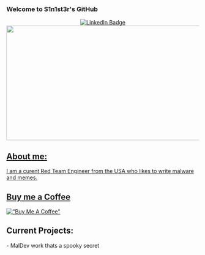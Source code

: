 ### Welcome to S1n1st3r's GitHub
<div id="header" align="center">
  <img src="https://komarev.com/ghpvc/?username=gsmith257-cyber&style=flat-square&color=blue" alt=""/>
 </div>

<div id="badges" align="center">
  <a href="https://www.linkedin.com/in/grant-smith-129240199/">
    <img src="https://img.shields.io/badge/LinkedIn-blue?style=for-the-badge&logo=linkedin&logoColor=white" alt="LinkedIn Badge"/>
</div>

<div align="center">
  <img src="https://media.giphy.com/media/dWesBcTLavkZuG35MI/giphy.gif" width="600" height="300"/>
</div>
 
<h2>About me:</h2>
I am a curent Red Team Engineer from the USA who likes to write malware and memes.
  
## Buy me a Coffee

[!["Buy Me A Coffee"](https://www.buymeacoffee.com/assets/img/custom_images/orange_img.png)](https://www.buymeacoffee.com/S1n1st3r)
  
<h2>Current Projects:</h2>
- MalDev work thats a spooky secret
<div>

<!--
**gsmith257-cyber/gsmith257-cyber** is a ✨ _special_ ✨ repository because its `README.md` (this file) appears on your GitHub profile.

Here are some ideas to get you started:

- 🔭 I’m currently working on ...
- 🌱 I’m currently learning ...
- 👯 I’m looking to collaborate on ...
- 🤔 I’m looking for help with ...
- 💬 Ask me about ...
- 📫 How to reach me: ...
- 😄 Pronouns: ...
- ⚡ Fun fact: ...
-->
